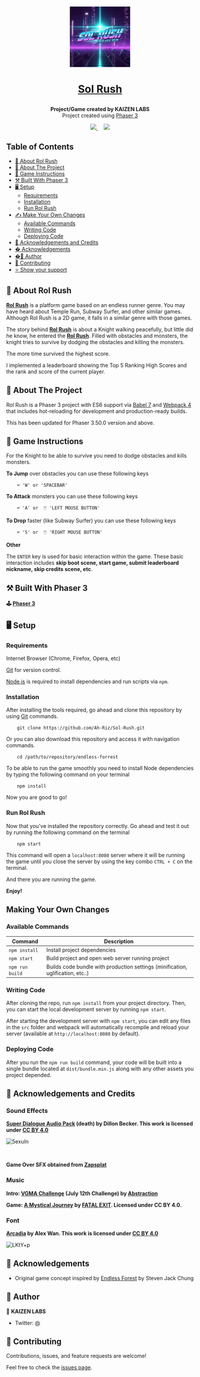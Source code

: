 <p align="center">
  <a href="https://github.com/Ah-Riz/Sol-Rush">
    <img src="./src/assets/icon.png" alt="Logo">
  </a>
</p>

<h1 align="center">

  [**Sol Rush**](https://inspiring-lovelace-c7ca1c.netlify.app/)

</h1>

<p align="center">
  <strong>Project/Game created by KAIZEN LABS</strong>
  <br>
  Project created using <a href="https://phaser.io">Phaser 3</a>
</p>

<p align="center">
  <a href="https://github.com/Ah-Riz/Sol-Rush/issues">
    <img src="https://img.shields.io/badge/REPORT%20A%20BUG-royalblue?style=for-the-badge">
  </a>
   ‎ ‎ ‎ ‎
  <a href="https://github.com/Ah-Riz/Sol-Rush/issues">
    <img src="https://img.shields.io/badge/Request%20a%20feature-royalblue?style=for-the-badge">
  </a>
</p>

## Table of Contents
- [🌳 About Rol Rush](#about-sol-rush)
- [📐 About The Project](#about-the-project)
- [📝 Game Instructions](#game-instructions)
- [⚒️ Built With Phaser 3](#built-with)
- [🖥️ Setup](#setup)
  - [Requirements](#requirements)
  - [Installation](#installation)
  - [Run Rol Rush](#run-sol-rush)
- [✍️ Make Your Own Changes](#make-your-own-changes)
  - [Available Commands](#available-commands)
  - [Writing Code](#writing-code)
  - [Deploying Code](#deploying-code)
- [📜 Acknowledgements and Credits](#acknowledgements-and-credits)
- [� Acknowledgements](#acknowledgements)
- [�👤 Author](#author)
- [🤝 Contributing](#-contributing)
- [⭐ Show your support](#show-your-support)

## 🌳 About Rol Rush

[**Rol Rush**](https://inspiring-lovelace-c7ca1c.netlify.app/) is a platform game based on an endless runner genre. You may have heard about Temple Run, Subway Surfer, and other similar games. Although Rol Rush is a 2D game, it falls in a similar genre with those games.

The story behind [**Rol Rush**](https://inspiring-lovelace-c7ca1c.netlify.app/) is about a Knight walking peacefully, but little did he know, he entered the [**Rol Rush**](https://inspiring-lovelace-c7ca1c.netlify.app/). Filled with obstacles and monsters, the knight tries to survive by dodging the obstacles and killing the monsters.

The more time survived the highest score.

I implemented a leaderboard showing the Top 5 Ranking High Scores and the rank and score of the current player.

## 📐 About The Project
Rol Rush is a Phaser 3 project with ES6 support via [Babel 7](https://babeljs.io/) and [Webpack 4](https://webpack.js.org/) that includes hot-reloading for development and production-ready builds.

This has been updated for Phaser 3.50.0 version and above.

## 📝 Game Instructions

For the Knight to be able to survive you need to dodge obstacles and kills monsters.

**To Jump** over obstacles you can use these following keys

```
    ⌨️ 'W' or 'SPACEBAR'
```

**To Attack** monsters you can use these following keys

```
    ⌨️ 'A' or  🖱️ 'LEFT MOUSE BUTTON'
```

**To Drop** faster (like Subway Surfer) you can use these following keys

```
    ⌨️ 'S' or  🖱️ 'RIGHT MOUSE BUTTON'
```

**Other**

The `ENTER` key is used for basic interaction within the game. These basic interaction includes **skip boot scene, start game, submit leaderboard nickname, skip credits scene, etc**.

## ⚒️ Built With Phaser 3

#### 🕹️ [Phaser 3](https://phaser.io)

## 🖥️ Setup
### Requirements
Internet Browser (Chrome, Firefox, Opera, etc)

[Git](https://git-scm.com/downloads) for version control.

[Node.js](https://nodejs.org) is required to install dependencies and run scripts via `npm`.

### Installation

After installing the tools required, go ahead and clone this repository by using [Git](https://git-scm.com/downloads) commands.

```
    git clone https://github.com/Ah-Riz/Sol-Rush.git
```

Or you can also download this repository and access it with navigation commands.

```
    cd /path/to/repository/endless-forrest
```

To be able to run the game smoothly you need to install Node dependencies by typing the following command on your terminal

```
    npm install
```

Now you are good to go!

### Run Rol Rush

Now that you've installed the repository correctly. Go ahead and test it out by running the following command on the terminal

```
    npm start
```

This command will open a `localhost:8080` server where it will be running the game until you close the server by using the key combo `CTRL + C` on the terminal.

And there you are running the game.

**Enjoy!**

## Making Your Own Changes
### Available Commands

| Command | Description |
|---------|-------------|
| `npm install` | Install project dependencies |
| `npm start` | Build project and open web server running project |
| `npm run build` | Builds code bundle with production settings (minification, uglification, etc..) |

### Writing Code

After cloning the repo, run `npm install` from your project directory. Then, you can start the local development server by running `npm start`.

After starting the development server with `npm start`, you can edit any files in the `src` folder and webpack will automatically recompile and reload your server (available at `http://localhost:8080` by default).

### Deploying Code

After you run the `npm run build` command, your code will be built into a single bundle located at `dist/bundle.min.js` along with any other assets you project depended.

## 📜 Acknowledgements and Credits

### Sound Effects

**[Super Dialogue Audio Pack](https://bckr.itch.io/sdap) (death) by Dillon Becker. This work is licensed under [CC BY 4.0](https://creativecommons.org/licenses/by/4.0/)**

![5exuIn](https://user-images.githubusercontent.com/64392568/106933921-7d43b580-66e7-11eb-9bca-3afb34d12080.jpg)

<br>

**Game Over SFX obtained from [Zapsplat](https://www.zapsplat.com)**

### Music

**Intro: [VGMA Challenge](https://tallbeard.itch.io/music-loop-bundle) (July 12th Challenge) by [Abstraction](http://www.abstractionmusic.com/)**

**Game: [A Mystical Journey](https://fatalexit.itch.io/a-mystical-journey-free-orchestral-soundtrack-music-for-games) by [FATAL EXIT](https://soundcloud.com/fatalexit). Licensed under CC BY 4.0.**

### Font
**[Arcadia](https://alexwan.itch.io/arcadia) by Alex Wan. This work is licensed under [CC BY 4.0](https://creativecommons.org/licenses/by/4.0/)**

![LKtY+p](https://user-images.githubusercontent.com/64392568/106933976-90568580-66e7-11eb-9f5d-50bdca8d1bf4.png)

## 🙏 Acknowledgements

- Original game concept inspired by [Endless Forest](https://github.com/jcy2704/endless-forest) by Steven Jack Chung

## 👤 Author

👤 **KAIZEN LABS**

- Twitter: [@](https://twitter.com/)

## 🤝 Contributing

Contributions, issues, and feature requests are welcome!

Feel free to check the [issues page](https://github.com/Ah-Riz/Sol-Rush/issues).